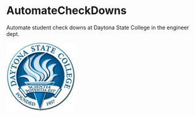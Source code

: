 # AutomateCheckDowns
Automate student check downs at Daytona State College in the engineer dept.

![image](https://github.com/andrewpolemeni/AutomateCheckDowns/blob/master/images/icon.png?raw=true)
